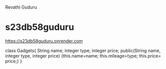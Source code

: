 Revathi Guduru
# s23db58guduru
https://s23db58guduru.onrender.com

class Gadgets{ String name; integer type; integer price; public(String name, integer type, integer price) {this.name=name; this.mileage=type; this.price= price;} }
